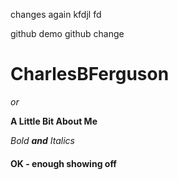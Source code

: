 changes again
kfdjl
fd

github demo
github change

# CharlesBFerguson

*or*

**A Little Bit About Me**

_Bold **and** Italics_
#### OK - enough showing off